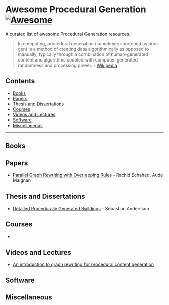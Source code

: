 # Awesome Procedural Generation [![Awesome](https://awesome.re/badge.svg)](https://github.com/sindresorhus/awesome)

A curated list of awesome Procedural Generation resources.

> In computing, procedural generation (sometimes shortened as proc-gen) is a method of creating data algorithmically as opposed to manually, typically through a combination of human-generated content and algorithms coupled with computer-generated randomness and processing power. - [Wikipedia](https://en.wikipedia.org/wiki/Procedural_generation)

## Contents

- [Books](#books)
- [Papers](#papers)
- [Thesis and Dissertations](#thesis-and-dissertations)
- [Courses](#courses)
- [Videos and Lectures](#videos-and-lectures)
- [Software](#software)
- [Miscellaneous](#miscellaneous)

<hr>

## Books


## Papers

- [Parallel Graph Rewriting with Overlapping Rules](https://arxiv.org/abs/1701.06790) - Rachid Echahed, Aude Maignan

## Thesis and Dissertations

- [Detailed Procedurally Generated Buildings](https://www.diva-portal.org/smash/get/diva2:1337726/FULLTEXT01.pdf) - Sebastian Andersson

## Courses

- 

## Videos and Lectures

- [An introduction to graph rewriting for procedural content generation](https://www.youtube.com/watch?v=MxeJh2Asigg&ab_channel=TheShaggyDev)

## Software

## Miscellaneous



